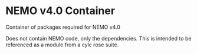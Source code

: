 # NEMO v4.0 Container

Container of packages required for NEMO v4.0

Does not contain NEMO code, only the dependencies. This is intended to be referenced as a
module from a cylc rose suite.
